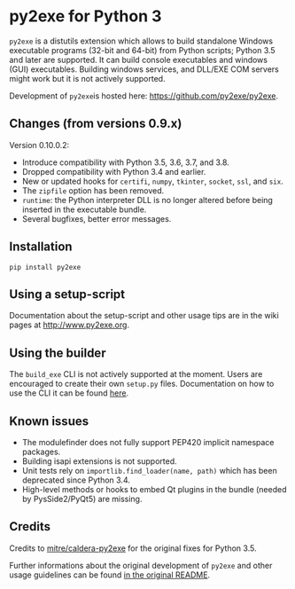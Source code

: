 py2exe for Python 3
===================

`py2exe` is a distutils extension which allows to build standalone
Windows executable programs (32-bit and 64-bit) from Python scripts;
Python 3.5 and later are supported. It can build console executables
and windows (GUI) executables. Building windows services, and DLL/EXE
COM servers might work but it is not actively supported.

Development of `py2exe`is hosted here:
https://github.com/py2exe/py2exe.

Changes (from versions 0.9.x)
----------------------------

Version 0.10.0.2:
- Introduce compatibility with Python 3.5, 3.6, 3.7, and 3.8.
- Dropped compatibility with Python 3.4 and earlier.
- New or updated hooks for `certifi`, `numpy`, `tkinter`, `socket`, 
`ssl`, and `six`.
- The `zipfile` option has been removed.
- `runtime`: the Python interpreter DLL is no longer altered before 
being inserted in the executable bundle.
- Several bugfixes, better error messages.


Installation
------------

```pip install py2exe```


Using a setup-script
--------------------

Documentation about the setup-script and other usage tips are in the
wiki pages at http://www.py2exe.org.


Using the builder
-----------------

The `build_exe` CLI is not actively supported at the moment. Users are 
encouraged to create their own `setup.py` files. Documentation
on how to use the CLI it can be found [here](https://github.com/py2exe/py2exe/blob/master/README_ORIGINAL.rst).

Known issues
------------

- The modulefinder does not fully support PEP420 implicit namespace packages.
- Building isapi extensions is not supported.
- Unit tests rely on `importlib.find_loader(name, path)` which has been
deprecated since Python 3.4.
- High-level methods or hooks to embed Qt plugins in the bundle (needed by 
PysSide2/PyQt5) are missing.

Credits
--------

Credits to [mitre/caldera-py2exe](https://github.com/mitre/caldera-py2exe) 
for the  original fixes for Python 3.5.

Further informations about the original development of `py2exe` and other
usage guidelines can be found [in the original README](https://github.com/py2exe/py2exe/blob/master/README_ORIGINAL.rst).